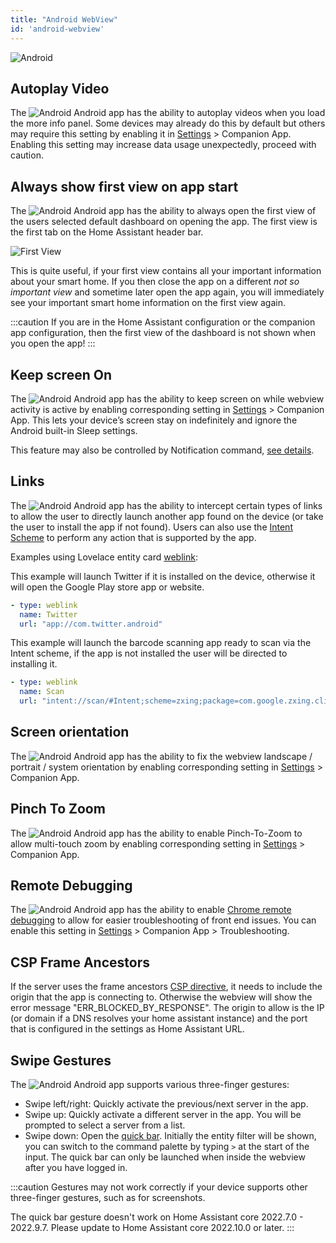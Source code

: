```yaml
---
title: "Android WebView"
id: 'android-webview'
---
```



![Android](/assets/android.svg)

## Autoplay Video
The ![Android](/assets/android.svg) Android app has the ability to autoplay videos when you load the more info panel. Some devices may already do this by default but others may require this setting by enabling it in [Settings](https://my.home-assistant.io/redirect/config/) > Companion App. Enabling this setting may increase data usage unexpectedly, proceed with caution.

## Always show first view on app start
The ![Android](/assets/android.svg) Android app has the ability to always open the first view of the users selected default dashboard on opening the app. The first view is the first tab on the Home Assistant header bar.

![First View](/assets/ha_first_view.png)

This is quite useful, if your first view contains all your important information about your smart home. If you then close the app on a different *not so important view* and sometime later open the app again, you will immediately see your important smart home information on the first view again.

:::caution
If you are in the Home Assistant configuration or the companion app configuration, then the first view of the dashboard is not shown when you open the app!
:::

## Keep screen On
The ![Android](/assets/android.svg) Android app has the ability to keep screen on while webview activity is active by enabling corresponding setting in [Settings](https://my.home-assistant.io/redirect/config/) > Companion App. This lets your device’s screen stay on indefinitely and ignore the Android built-in Sleep settings.

This feature may also be controlled by Notification command, [see details](https://companion.home-assistant.io/docs/notifications/notification-commands#screen-on).

## Links

The ![Android](/assets/android.svg) Android app has the ability to intercept certain types of links to allow the user to directly launch another app found on the device (or take the user to install the app if not found). Users can also use the [Intent Scheme](https://developer.chrome.com/docs/multidevice/android/intents/#syntax) to perform any action that is supported by the app.

Examples using Lovelace entity card [weblink](https://www.home-assistant.io/dashboards/entities/#weblink):

This example will launch Twitter if it is installed on the device, otherwise it will open the Google Play store app or website.
```yaml
- type: weblink
  name: Twitter
  url: "app://com.twitter.android"
```

This example will launch the barcode scanning app ready to scan via the Intent scheme, if the app is not installed the user will be directed to installing it.
```yaml
- type: weblink
  name: Scan
  url: "intent://scan/#Intent;scheme=zxing;package=com.google.zxing.client.android;end"
```

## Screen orientation
The ![Android](/assets/android.svg) Android app has the ability to fix the webview landscape / portrait / system orientation by enabling corresponding setting in [Settings](https://my.home-assistant.io/redirect/config/) > Companion App.

## Pinch To Zoom
The ![Android](/assets/android.svg) Android app has the ability to enable Pinch-To-Zoom to allow multi-touch zoom by enabling corresponding setting in [Settings](https://my.home-assistant.io/redirect/config/) > Companion App. 

## Remote Debugging
The ![Android](/assets/android.svg) Android app has the ability to enable [Chrome remote debugging](https://developer.chrome.com/docs/devtools/remote-debugging/) to allow for easier troubleshooting of front end issues. You can enable this setting in [Settings](https://my.home-assistant.io/redirect/config/) > Companion App > Troubleshooting.

## CSP Frame Ancestors
If the server uses the frame ancestors [CSP directive](https://developer.mozilla.org/en-US/docs/Web/HTTP/Headers/Content-Security-Policy/frame-ancestors), it needs to include the origin that the app is connecting to. Otherwise the webview will show the error message "ERR_BLOCKED_BY_RESPONSE". The origin to allow is the IP (or domain if a DNS resolves your home assistant instance) and the port that is configured in the settings as Home Assistant URL.

## Swipe Gestures

The ![Android](/assets/android.svg) Android app supports various three-finger gestures:

 - Swipe left/right: Quickly activate the previous/next server in the app.
 - Swipe up: Quickly activate a different server in the app. You will be prompted to select a server from a list.
 - Swipe down: Open the [quick bar](https://www.home-assistant.io/docs/tools/quick-bar/). Initially the entity filter will be shown, you can switch to the command palette by typing `>` at the start of the input. The quick bar can only be launched when inside the webview after you have logged in.

:::caution
Gestures may not work correctly if your device supports other three-finger gestures, such as for screenshots.

The quick bar gesture doesn't work on Home Assistant core 2022.7.0 - 2022.9.7. Please update to Home Assistant core 2022.10.0 or later.
:::
